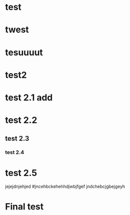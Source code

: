 # test
# twest
# tesuuuut
# test2
# test 2.1 add
# test 2.2
## test 2.3
### test 2.4
# test 2.5
jejejdnjehjed
#jncehbckehehhdjwbjfgef
jndchebcjgbejgeyh
# Final test
